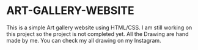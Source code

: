 # ART-GALLERY-WEBSITE
This is a simple Art gallery website using HTML/CSS.
I am still working on this project so the project is not completed yet.
All the Drawing are hand made by me.
You can check my all drawing on my Instagram.

